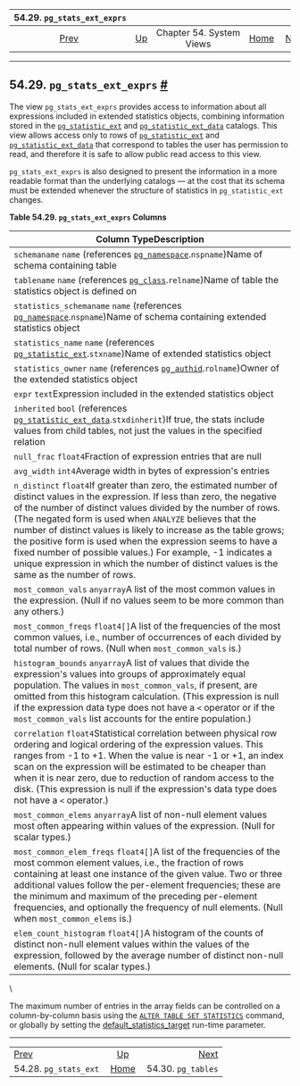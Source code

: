 <!--?xml version="1.0" encoding="UTF-8" standalone="no"?-->

|              54.29. `pg_stats_ext_exprs`              |                                             |                          |                                                       |                                                 |
| :---------------------------------------------------: | :------------------------------------------ | :----------------------: | ----------------------------------------------------: | ----------------------------------------------: |
| [Prev](view-pg-stats-ext.html "54.28. pg_stats_ext")  | [Up](views.html "Chapter 54. System Views") | Chapter 54. System Views | [Home](index.html "PostgreSQL 17devel Documentation") |  [Next](view-pg-tables.html "54.30. pg_tables") |

***

## 54.29. `pg_stats_ext_exprs` [#](#VIEW-PG-STATS-EXT-EXPRS)

[]()

The view `pg_stats_ext_exprs` provides access to information about all expressions included in extended statistics objects, combining information stored in the [`pg_statistic_ext`](catalog-pg-statistic-ext.html "53.52. pg_statistic_ext") and [`pg_statistic_ext_data`](catalog-pg-statistic-ext-data.html "53.53. pg_statistic_ext_data") catalogs. This view allows access only to rows of [`pg_statistic_ext`](catalog-pg-statistic-ext.html "53.52. pg_statistic_ext") and [`pg_statistic_ext_data`](catalog-pg-statistic-ext-data.html "53.53. pg_statistic_ext_data") that correspond to tables the user has permission to read, and therefore it is safe to allow public read access to this view.

`pg_stats_ext_exprs` is also designed to present the information in a more readable format than the underlying catalogs — at the cost that its schema must be extended whenever the structure of statistics in `pg_statistic_ext` changes.

**Table 54.29. `pg_stats_ext_exprs` Columns**

| Column TypeDescription                                                                                                                                                                                                                                                                                                                                                                                                                                                                                                                                       |
| ------------------------------------------------------------------------------------------------------------------------------------------------------------------------------------------------------------------------------------------------------------------------------------------------------------------------------------------------------------------------------------------------------------------------------------------------------------------------------------------------------------------------------------------------------------ |
| `schemaname` `name` (references [`pg_namespace`](catalog-pg-namespace.html "53.32. pg_namespace").`nspname`)Name of schema containing table                                                                                                                                                                                                                                                                                                                                                                                                                  |
| `tablename` `name` (references [`pg_class`](catalog-pg-class.html "53.11. pg_class").`relname`)Name of table the statistics object is defined on                                                                                                                                                                                                                                                                                                                                                                                                             |
| `statistics_schemaname` `name` (references [`pg_namespace`](catalog-pg-namespace.html "53.32. pg_namespace").`nspname`)Name of schema containing extended statistics object                                                                                                                                                                                                                                                                                                                                                                                  |
| `statistics_name` `name` (references [`pg_statistic_ext`](catalog-pg-statistic-ext.html "53.52. pg_statistic_ext").`stxname`)Name of extended statistics object                                                                                                                                                                                                                                                                                                                                                                                              |
| `statistics_owner` `name` (references [`pg_authid`](catalog-pg-authid.html "53.8. pg_authid").`rolname`)Owner of the extended statistics object                                                                                                                                                                                                                                                                                                                                                                                                              |
| `expr` `text`Expression included in the extended statistics object                                                                                                                                                                                                                                                                                                                                                                                                                                                                                           |
| `inherited` `bool` (references [`pg_statistic_ext_data`](catalog-pg-statistic-ext-data.html "53.53. pg_statistic_ext_data").`stxdinherit`)If true, the stats include values from child tables, not just the values in the specified relation                                                                                                                                                                                                                                                                                                                 |
| `null_frac` `float4`Fraction of expression entries that are null                                                                                                                                                                                                                                                                                                                                                                                                                                                                                             |
| `avg_width` `int4`Average width in bytes of expression's entries                                                                                                                                                                                                                                                                                                                                                                                                                                                                                             |
| `n_distinct` `float4`If greater than zero, the estimated number of distinct values in the expression. If less than zero, the negative of the number of distinct values divided by the number of rows. (The negated form is used when `ANALYZE` believes that the number of distinct values is likely to increase as the table grows; the positive form is used when the expression seems to have a fixed number of possible values.) For example, -1 indicates a unique expression in which the number of distinct values is the same as the number of rows. |
| `most_common_vals` `anyarray`A list of the most common values in the expression. (Null if no values seem to be more common than any others.)                                                                                                                                                                                                                                                                                                                                                                                                                 |
| `most_common_freqs` `float4[]`A list of the frequencies of the most common values, i.e., number of occurrences of each divided by total number of rows. (Null when `most_common_vals` is.)                                                                                                                                                                                                                                                                                                                                                                   |
| `histogram_bounds` `anyarray`A list of values that divide the expression's values into groups of approximately equal population. The values in `most_common_vals`, if present, are omitted from this histogram calculation. (This expression is null if the expression data type does not have a `<` operator or if the `most_common_vals` list accounts for the entire population.)                                                                                                                                                                         |
| `correlation` `float4`Statistical correlation between physical row ordering and logical ordering of the expression values. This ranges from -1 to +1. When the value is near -1 or +1, an index scan on the expression will be estimated to be cheaper than when it is near zero, due to reduction of random access to the disk. (This expression is null if the expression's data type does not have a `<` operator.)                                                                                                                                       |
| `most_common_elems` `anyarray`A list of non-null element values most often appearing within values of the expression. (Null for scalar types.)                                                                                                                                                                                                                                                                                                                                                                                                               |
| `most_common_elem_freqs` `float4[]`A list of the frequencies of the most common element values, i.e., the fraction of rows containing at least one instance of the given value. Two or three additional values follow the per-element frequencies; these are the minimum and maximum of the preceding per-element frequencies, and optionally the frequency of null elements. (Null when `most_common_elems` is.)                                                                                                                                            |
| `elem_count_histogram` `float4[]`A histogram of the counts of distinct non-null element values within the values of the expression, followed by the average number of distinct non-null elements. (Null for scalar types.)                                                                                                                                                                                                                                                                                                                                   |

\


The maximum number of entries in the array fields can be controlled on a column-by-column basis using the [`ALTER TABLE SET STATISTICS`](sql-altertable.html "ALTER TABLE") command, or globally by setting the [default\_statistics\_target](runtime-config-query.html#GUC-DEFAULT-STATISTICS-TARGET) run-time parameter.

***

|                                                       |                                                       |                                                 |
| :---------------------------------------------------- | :---------------------------------------------------: | ----------------------------------------------: |
| [Prev](view-pg-stats-ext.html "54.28. pg_stats_ext")  |      [Up](views.html "Chapter 54. System Views")      |  [Next](view-pg-tables.html "54.30. pg_tables") |
| 54.28. `pg_stats_ext`                                 | [Home](index.html "PostgreSQL 17devel Documentation") |                              54.30. `pg_tables` |
